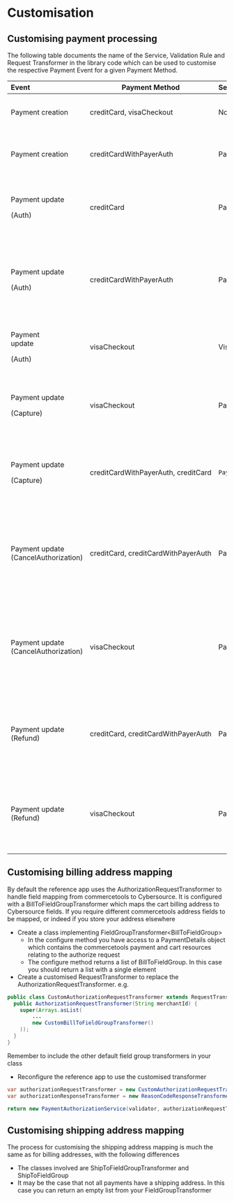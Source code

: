 <div id="page">

<div id="main" class="aui-page-panel">

<div id="main-header">

# Customisation

</div>

<div id="content" class="view">

<div id="main-content" class="wiki-content group">

## Customising payment processing

The following table documents the name of the Service, Validation Rule and Request Transformer in the library code which can be used to customise the respective Payment Event for a given Payment Method.

<div class="table-wrap">

<table>
<thead>
<tr class="header">
<th style="text-align: left;"><div class="tablesorter-header-inner">
Event
</div></th>
<th>Payment Method</th>
<th style="text-align: left;"><div class="tablesorter-header-inner">
Service
</div></th>
<th style="text-align: left;"><div class="tablesorter-header-inner">
Validation Rules
</div></th>
<th style="text-align: left;"><div class="tablesorter-header-inner">
Request Transformer
</div></th>
<th style="text-align: left;"><div class="tablesorter-header-inner">
Response Transformer
</div></th>
<th style="text-align: left;"><div class="tablesorter-header-inner">
Notes
</div></th>
</tr>
</thead>
<tbody>
<tr class="odd">
<td style="text-align: left;">Payment creation</td>
<td>creditCard, visaCheckout</td>
<td style="text-align: left;">NoOpPaymentService</td>
<td style="text-align: left;"><br />
</td>
<td style="text-align: left;"><br />
</td>
<td style="text-align: left;"><br />
</td>
<td style="text-align: left;">Immediately returns empty success response</td>
</tr>
<tr class="even">
<td style="text-align: left;">Payment creation</td>
<td>creditCardWithPayerAuth</td>
<td style="text-align: left;">PayerAuthEnrolmentCheckService</td>
<td style="text-align: left;"><pre><code>TokenValidationRule</code></pre>
<pre><code>PaymentGreaterThanZeroValidationRule</code></pre>
<pre><code>PayerAuthEnrolmentHeadersValidationRule</code></pre></td>
<td style="text-align: left;">PayerAuthEnrolmentCheckRequestTransformer</td>
<td style="text-align: left;">PayerAuthEnrolmentCheckResponseTransformer</td>
<td style="text-align: left;">Validates input and makes enrolment check call</td>
</tr>
<tr class="odd">
<td style="text-align: left;"><p>Payment update</p>
<p>(Auth)</p></td>
<td>creditCard</td>
<td style="text-align: left;">PaymentAuthorizationService</td>
<td style="text-align: left;"><pre><code>TokenValidationRule</code></pre>
<pre><code>PaymentGreaterThanZeroValidationRule</code></pre>
<pre><code>ExpectNoEnrollmentDataValidationRule</code></pre></td>
<td style="text-align: left;">AuthorizationRequestTransformer</td>
<td style="text-align: left;">ReasonCodeResponseTransformer</td>
<td style="text-align: left;"><p>Validates input and makes payment authorisation call</p></td>
</tr>
<tr class="even">
<td style="text-align: left;"><p>Payment update</p>
<p>(Auth)</p></td>
<td>creditCardWithPayerAuth</td>
<td style="text-align: left;">PaymentAuthorizationService</td>
<td style="text-align: left;"><pre><code>TokenValidationRule</code></pre>
<pre><code>PaymentGreaterThanZeroValidationRule</code></pre>
<pre><code>PayerAuthEnrolmentHeadersValidationRule</code></pre>
<pre><code>PayerAuthEnrolmentResponseDataValidationRule</code></pre>
<pre><code>AuthorizationAllowedValidationRule</code></pre></td>
<td style="text-align: left;">AuthorizationWithPayerAuthRequestTransformer</td>
<td style="text-align: left;">AuthorizationWithPayerAuthResponseTransformer</td>
<td style="text-align: left;"><p>Validates input and makes authentication validation call</p>
<p>and payment authorisation call</p></td>
</tr>
<tr class="odd">
<td style="text-align: left;"><p>Payment <br />
update</p>
<p>(Auth)</p></td>
<td>visaCheckout</td>
<td style="text-align: left;">VisaCheckoutAuthorizationService</td>
<td style="text-align: left;"><pre><code>TokenValidationRule</code></pre>
<pre><code>ExpectNoEnrollmentDataValidationRule</code></pre>
<pre><code>PaymentGreaterThanZeroValidationRule</code></pre></td>
<td style="text-align: left;"><pre><code>VisaCheckoutAuthorizationRequestTransformer</code></pre>
<pre><code>VisaCheckoutDataRequestTransformer</code></pre></td>
<td style="text-align: left;"><pre><code>ReasonCodeResponseTransformer</code></pre></td>
<td style="text-align: left;"><br />
</td>
</tr>
<tr class="even">
<td style="text-align: left;"><p>Payment update</p>
<p>(Capture)</p></td>
<td>visaCheckout</td>
<td style="text-align: left;">PaymentCaptureService</td>
<td style="text-align: left;"><pre><code>expectTransactionValidationRule(objectMapper, TransactionState.INITIAL, TransactionType.CHARGE)</code></pre>
<pre><code>expectTransactionValidationRule(objectMapper, TransactionState.SUCCESS, TransactionType.AUTHORIZATION)</code></pre>
<pre><code>doNotExpectTransactionValidationRule(objectMapper, TransactionState.SUCCESS, TransactionType.CHARGE)</code></pre></td>
<td style="text-align: left;"><pre><code>VisaCheckoutCaptureRequestTransformer</code></pre></td>
<td style="text-align: left;"><pre><code>ReasonCodeResponseTransformer</code></pre></td>
<td style="text-align: left;"><br />
</td>
</tr>
<tr class="odd">
<td style="text-align: left;"><p>Payment update</p>
<p>(Capture)</p></td>
<td>creditCardWithPayerAuth, creditCard</td>
<td style="text-align: left;"><pre><code>PaymentCaptureService</code></pre></td>
<td style="text-align: left;"><pre><code>expectTransactionValidationRule(objectMapper, TransactionState.INITIAL, TransactionType.CHARGE)</code></pre>
<pre><code>expectTransactionValidationRule(objectMapper, TransactionState.SUCCESS, TransactionType.AUTHORIZATION)</code></pre>
<pre><code>doNotExpectTransactionValidationRule(objectMapper, TransactionState.SUCCESS, TransactionType.CHARGE)</code></pre></td>
<td style="text-align: left;"><pre><code>CaptureRequestTransformer</code></pre></td>
<td style="text-align: left;"><pre><code>ReasonCodeResponseTransformer</code></pre></td>
<td style="text-align: left;"><br />
</td>
</tr>
<tr class="even">
<td style="text-align: left;">Payment update (CancelAuthorization)</td>
<td>creditCard, creditCardWithPayerAuth</td>
<td style="text-align: left;">PaymentCancelAuthorizationService</td>
<td style="text-align: left;"><pre><code>expectTransactionValidationRule(objectMapper, TransactionState.INITIAL, TransactionType.CANCEL_AUTHORIZATION)</code></pre>
<pre><code>expectTransactionValidationRule(objectMapper, TransactionState.SUCCESS, TransactionType.AUTHORIZATION)</code></pre>
<pre><code>doNotExpectTransactionValidationRule(objectMapper, TransactionState.SUCCESS, TransactionType.CANCEL_AUTHORIZATION)</code></pre>
<pre><code>CancelAuthAmountEqualsAuthAmountValidationRule(objectMapper)</code></pre></td>
<td style="text-align: left;">AuthReversalRequestTransformer</td>
<td style="text-align: left;">ReasonCodeResponseTransformer</td>
<td style="text-align: left;"><br />
</td>
</tr>
<tr class="odd">
<td style="text-align: left;">Payment update (CancelAuthorization)</td>
<td>visaCheckout</td>
<td style="text-align: left;">PaymentCancelAuthorizationService</td>
<td style="text-align: left;"><pre><code>expectTransactionValidationRule(objectMapper, TransactionState.INITIAL, TransactionType.CANCEL_AUTHORIZATION)</code></pre>
<pre><code>expectTransactionValidationRule(objectMapper, TransactionState.SUCCESS, TransactionType.AUTHORIZATION)</code></pre>
<pre><code>doNotExpectTransactionValidationRule(objectMapper, TransactionState.SUCCESS, TransactionType.CANCEL_AUTHORIZATION)</code></pre>
<pre><code>CancelAuthAmountEqualsAuthAmountValidationRule(objectMapper)</code></pre></td>
<td style="text-align: left;">VisaCheckoutAuthReversalRequestTransformer</td>
<td style="text-align: left;">ReasonCodeResponseTransformer</td>
<td style="text-align: left;"><br />
</td>
</tr>
<tr class="even">
<td style="text-align: left;">Payment update (Refund)</td>
<td>creditCard, creditCardWithPayerAuth</td>
<td style="text-align: left;">PaymentRefundService</td>
<td style="text-align: left;"><pre><code>expectTransactionValidationRule(objectMapper, TransactionState.INITIAL, TransactionType.REFUND)</code></pre>
<pre><code>expectTransactionValidationRule(objectMapper, TransactionState.SUCCESS, TransactionType.AUTHORIZATION)</code></pre>
<pre><code>expectTransactionValidationRule(objectMapper, TransactionState.SUCCESS, TransactionType.CHARGE)</code></pre>
<pre><code>RefundTotalNoMoreThanChargeAmountValidationRule(objectMapper)</code></pre></td>
<td style="text-align: left;">CreditRequestTransformer</td>
<td style="text-align: left;">ReasonCodeResponseTransformer</td>
<td style="text-align: left;"><br />
</td>
</tr>
<tr class="odd">
<td style="text-align: left;">Payment update (Refund)</td>
<td>visaCheckout</td>
<td style="text-align: left;">PaymentRefundService</td>
<td style="text-align: left;"><pre><code>expectTransactionValidationRule(objectMapper, TransactionState.INITIAL, TransactionType.REFUND)</code></pre>
<pre><code>expectTransactionValidationRule(objectMapper, TransactionState.SUCCESS, TransactionType.AUTHORIZATION)</code></pre>
<pre><code>expectTransactionValidationRule(objectMapper, TransactionState.SUCCESS, TransactionType.CHARGE)</code></pre>
<pre><code>RefundTotalNoMoreThanChargeAmountValidationRule(objectMapper)</code></pre></td>
<td style="text-align: left;">VisaCheckoutCreditRequestTransformer</td>
<td style="text-align: left;">ReasonCodeResponseTransformer</td>
<td style="text-align: left;"><br />
</td>
</tr>
</tbody>
</table>

</div>

## Customising billing address mapping

By default the reference app uses the AuthorizationRequestTransformer to handle field mapping from commercetools to Cybersource. It is configured with a BillToFieldGroupTransformer which maps the cart billing address to Cybersource fields. If you require different commercetools address fields to be mapped, or indeed if you store your address elsewhere

  - Create a class implementing FieldGroupTransformer\<BillToFieldGroup\>
    - In the configure method you have access to a PaymentDetails object which contains the commercetools payment and cart resources relating to the authorize request
    - The configure method returns a list of BillToFieldGroup. In this case you should return a list with a single element
  - Create a customised RequestTransformer to replace the AuthorizationRequestTransformer. e.g.
```java
public class CustomAuthorizationRequestTransformer extends RequestTransformer {
  public AuthorizationRequestTransformer(String merchantId) {
    super(Arrays.asList(
        ...
        new CustomBillToFieldGroupTransformer()
    ));
  }
}
```
Remember to include the other default field group transformers in your class
  - Reconfigure the reference app to use the customised transformer
```java
var authorizationRequestTransformer = new CustomAuthorizationRequestTransformer(merchantId(cybersourceProperties));
var authorizationResponseTransformer = new ReasonCodeResponseTransformer();

return new PaymentAuthorizationService(validator, authorizationRequestTransformer, authorizationResponseTransformer, cybersourceClient, cartRetriever);
```

## Customising shipping address mapping

The process for customising the shipping address mapping is much the same as for billing addresses, with the following differences
  - The classes involved are ShipToFieldGroupTransformer and ShipToFieldGroup
  - It may be the case that not all payments have a shipping address. In this case you can return an empty list from your FieldGroupTransformer

</div>

</div>

</div>

</div>